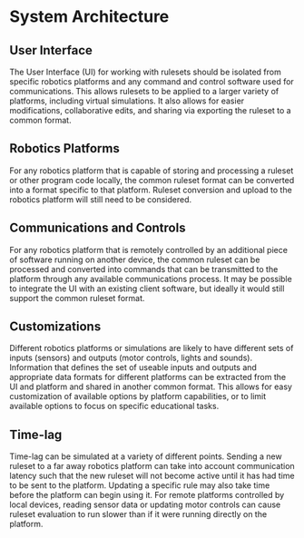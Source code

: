 
System Architecture
===================

User Interface
--------------

The User Interface (UI) for working with rulesets should be isolated from specific robotics platforms and any command and control software used for communications.  This allows rulesets to be applied to a larger variety of platforms, including virtual simulations.  It also allows for easier modifications, collaborative edits, and sharing via exporting the ruleset to a common format.

Robotics Platforms
------------------

For any robotics platform that is capable of storing and processing a ruleset or other program code locally, the common ruleset format can be converted into a format specific to that platform.  Ruleset conversion and upload to the robotics platform will still need to be considered.

Communications and Controls
---------------------------

For any robotics platform that is remotely controlled by an additional piece of software running on another device, the common ruleset can be processed and converted into commands that can be transmitted to the platform through any available communications process.  It may be possible to integrate the UI with an existing client software, but ideally it would still support the common ruleset format.

Customizations
--------------

Different robotics platforms or simulations are likely to have different sets of inputs (sensors) and outputs (motor controls, lights and sounds).  Information that defines the set of useable inputs and outputs and appropriate data formats for different platforms can be extracted from the UI and platform and shared in another common format.  This allows for easy customization of available options by platform capabilities, or to limit available options to focus on specific educational tasks.

Time-lag
--------

Time-lag can be simulated at a variety of different points.  Sending a new ruleset to a far away robotics platform can take into account communication latency such that the new ruleset will not become active until it has had time to be sent to the platform.  Updating a specific rule may also take time before the platform can begin using it.  For remote platforms controlled by local devices, reading sensor data or updating motor controls can cause ruleset evaluation to run slower than if it were running directly on the platform.
